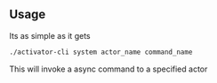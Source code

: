 ## Usage

Its as simple as it gets

```BASH
./activator-cli system actor_name command_name
```

This will invoke a async command to a specified actor